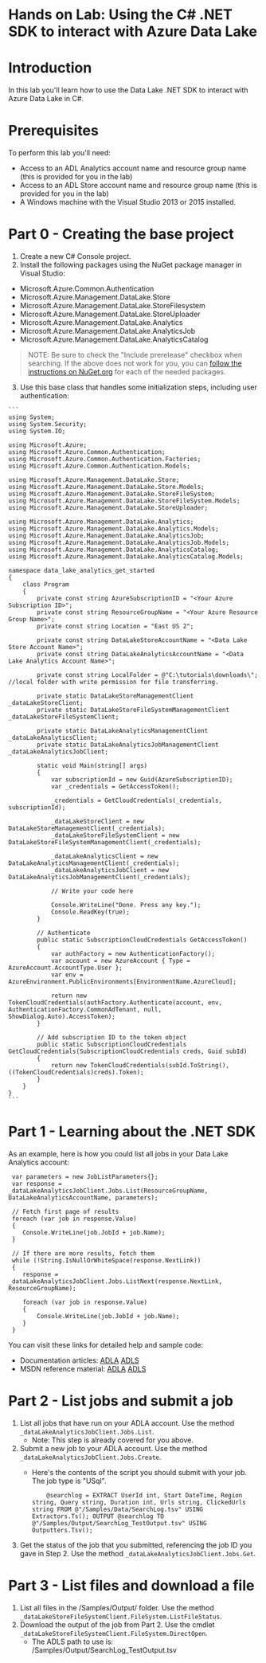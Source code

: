 # Hands on  Lab: Using the C# .NET SDK to interact with Azure Data Lake

# Introduction

In this lab you'll learn how to use the Data Lake .NET SDK to interact with Azure Data Lake in C#.

# Prerequisites

To perform this lab you'll need:

- Access to an ADL Analytics account name and resource group name (this is provided for you in the lab)
- Access to an ADL Store account name and resource group name (this is provided for you in the lab)
- A Windows machine with the Visual Studio 2013 or 2015 installed.

# Part 0 - Creating the base project

1.  Create a new C# Console project.
2.  Install the following packages using the NuGet package manager in Visual Studio:

   *  Microsoft.Azure.Common.Authentication
   *  Microsoft.Azure.Management.DataLake.Store
   *  Microsoft.Azure.Management.DataLake.StoreFilesystem
   *  Microsoft.Azure.Management.DataLake.StoreUploader
   *  Microsoft.Azure.Management.DataLake.Analytics
   *  Microsoft.Azure.Management.DataLake.AnalyticsJob
   *  Microsoft.Azure.Management.DataLake.AnalyticsCatalog

> NOTE: Be sure to check the "Include prerelease" checkbox when searching. If the above does not work for you, you can [follow the instructions on NuGet.org](http://www.nuget.org/packages?q=Microsoft.Azure.Management.DataLake) for each of the needed packages.

3.   Use this base class that handles some initialization steps, including user authentication:

    ```
    using System;
    using System.Security;
    using System.IO;
    
    using Microsoft.Azure;
    using Microsoft.Azure.Common.Authentication;
    using Microsoft.Azure.Common.Authentication.Factories;
    using Microsoft.Azure.Common.Authentication.Models;

    using Microsoft.Azure.Management.DataLake.Store;
    using Microsoft.Azure.Management.DataLake.Store.Models;
    using Microsoft.Azure.Management.DataLake.StoreFileSystem;
    using Microsoft.Azure.Management.DataLake.StoreFileSystem.Models;
    using Microsoft.Azure.Management.DataLake.StoreUploader;

    using Microsoft.Azure.Management.DataLake.Analytics;
    using Microsoft.Azure.Management.DataLake.Analytics.Models;
    using Microsoft.Azure.Management.DataLake.AnalyticsJob;
    using Microsoft.Azure.Management.DataLake.AnalyticsJob.Models;
    using Microsoft.Azure.Management.DataLake.AnalyticsCatalog;
    using Microsoft.Azure.Management.DataLake.AnalyticsCatalog.Models;
    
    namespace data_lake_analytics_get_started
    {
        class Program
        {
            private const string AzureSubscriptionID = "<Your Azure Subscription ID>";
            private const string ResourceGroupName = "<Your Azure Resource Group Name>";
            private const string Location = "East US 2";

            private const string DataLakeStoreAccountName = "<Data Lake Store Account Name>";
            private const string DataLakeAnalyticsAccountName = "<Data Lake Analytics Account Name>";
    
            private const string LocalFolder = @"C:\tutorials\downloads\";  //local folder with write permission for file transferring.
    
            private static DataLakeStoreManagementClient _dataLakeStoreClient;
            private static DataLakeStoreFileSystemManagementClient _dataLakeStoreFileSystemClient;
    
            private static DataLakeAnalyticsManagementClient _dataLakeAnalyticsClient;
            private static DataLakeAnalyticsJobManagementClient _dataLakeAnalyticsJobClient;
    
            static void Main(string[] args)
            {
                var subscriptionId = new Guid(AzureSubscriptionID);
                var _credentials = GetAccessToken();
    
                _credentials = GetCloudCredentials(_credentials, subscriptionId);

                _dataLakeStoreClient = new DataLakeStoreManagementClient(_credentials);
                _dataLakeStoreFileSystemClient = new DataLakeStoreFileSystemManagementClient(_credentials);

                _dataLakeAnalyticsClient = new DataLakeAnalyticsManagementClient(_credentials);
                _dataLakeAnalyticsJobClient = new DataLakeAnalyticsJobManagementClient(_credentials);
    
                // Write your code here
    
                Console.WriteLine("Done. Press any key.");
                Console.ReadKey(true);
            }
    
            // Authenticate
            public static SubscriptionCloudCredentials GetAccessToken()
            {
                var authFactory = new AuthenticationFactory();
                var account = new AzureAccount { Type = AzureAccount.AccountType.User };    
                var env = AzureEnvironment.PublicEnvironments[EnvironmentName.AzureCloud];

                return new TokenCloudCredentials(authFactory.Authenticate(account, env, AuthenticationFactory.CommonAdTenant, null, ShowDialog.Auto).AccessToken);
            }
    
            // Add subscription ID to the token object
            public static SubscriptionCloudCredentials GetCloudCredentials(SubscriptionCloudCredentials creds, Guid subId)
            {
                return new TokenCloudCredentials(subId.ToString(), ((TokenCloudCredentials)creds).Token);
            }
        }
    }
    ```

# Part 1 - Learning about the .NET SDK

As an example, here is how you could list all jobs in your Data Lake Analytics account:

     var parameters = new JobListParameters{};
     var response = _dataLakeAnalyticsJobClient.Jobs.List(ResourceGroupName, DataLakeAnalyticsAccountName, parameters);
     
     // Fetch first page of results
     foreach (var job in response.Value)
     {
        Console.WriteLine(job.JobId + job.Name);
     }

     // If there are more results, fetch them
     while (!String.IsNullOrWhiteSpace(response.NextLink))
     {
        response = _dataLakeAnalyticsJobClient.Jobs.ListNext(response.NextLink, ResourceGroupName);

        foreach (var job in response.Value)
        {
            Console.WriteLine(job.JobId + job.Name);
        }
     }

You can visit these links for detailed help and sample code:

* Documentation articles: [ADLA](https://azure.microsoft.com/en-us/documentation/articles/data-lake-analytics-get-started-net-sdk/) [ADLS](https://azure.microsoft.com/en-us/documentation/articles/data-lake-store-get-started-net-sdk/)
* MSDN reference material: [ADLA](https://msdn.microsoft.com/en-US/library/azure/mt572197(Azure.100).aspx) [ADLS](https://msdn.microsoft.com/library/azure/mt581387.aspx)

# Part 2 - List jobs and submit a job

1.  List all jobs that have run on your ADLA account. Use the method ``_dataLakeAnalyticsJobClient.Jobs.List``.
      *  Note: This step is already covered for you above. 
2.  Submit a new job to your ADLA account. Use the method ``_dataLakeAnalyticsJobClient.Jobs.Create``.
      * Here's the contents of the script you should submit with your job. The job type is "USql".

                @searchlog = EXTRACT UserId int, Start DateTime, Region string, Query string, Duration int, Urls string, ClickedUrls string FROM @"/Samples/Data/SearchLog.tsv" USING Extractors.Ts(); OUTPUT @searchlog TO @"/Samples/Output/SearchLog_TestOutput.tsv" USING Outputters.Tsv();

3.  Get the status of the job that you submitted, referencing the job ID you gave in Step 2. Use the method ``_dataLakeAnalyticsJobClient.Jobs.Get``.

# Part 3 - List files and download a file

1.  List all files in the /Samples/Output/ folder. Use the method ``_dataLakeStoreFileSystemClient.FileSystem.ListFileStatus``.
2.  Download the output of the job from Part 2. Use the cmdlet ``_dataLakeStoreFileSystemClient.FileSystem.DirectOpen``.
      * The ADLS path to use is:   /Samples/Output/SearchLog_TestOutput.tsv
